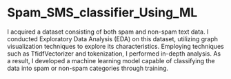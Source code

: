 # Spam_SMS_classifier_Using_ML


I acquired a dataset consisting of both spam and non-spam text data. I conducted Exploratory Data Analysis (EDA) on this dataset, utilizing graph visualization techniques to explore its characteristics. Employing techniques such as TfidfVectorizer and tokenization, I performed in-depth analysis. As a result, I developed a machine learning model capable of classifying the data into spam or non-spam categories through training.

